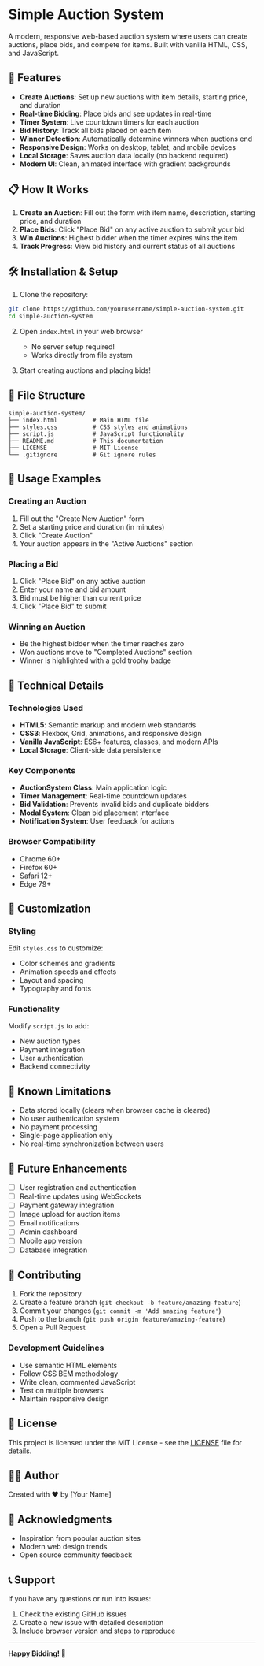 # Simple Auction System

A modern, responsive web-based auction system where users can create auctions, place bids, and compete for items. Built with vanilla HTML, CSS, and JavaScript.

## 🚀 Features

- **Create Auctions**: Set up new auctions with item details, starting price, and duration
- **Real-time Bidding**: Place bids and see updates in real-time
- **Timer System**: Live countdown timers for each auction
- **Bid History**: Track all bids placed on each item
- **Winner Detection**: Automatically determine winners when auctions end
- **Responsive Design**: Works on desktop, tablet, and mobile devices
- **Local Storage**: Saves auction data locally (no backend required)
- **Modern UI**: Clean, animated interface with gradient backgrounds

## 📋 How It Works

1. **Create an Auction**: Fill out the form with item name, description, starting price, and duration
2. **Place Bids**: Click "Place Bid" on any active auction to submit your bid
3. **Win Auctions**: Highest bidder when the timer expires wins the item
4. **Track Progress**: View bid history and current status of all auctions

## 🛠️ Installation & Setup

1. Clone the repository:
```bash
git clone https://github.com/yourusername/simple-auction-system.git
cd simple-auction-system
```

2. Open `index.html` in your web browser
   - No server setup required!
   - Works directly from file system

3. Start creating auctions and placing bids!

## 📁 File Structure

```
simple-auction-system/
├── index.html          # Main HTML file
├── styles.css          # CSS styles and animations
├── script.js           # JavaScript functionality
├── README.md           # This documentation
├── LICENSE             # MIT License
└── .gitignore          # Git ignore rules
```

## 🎯 Usage Examples

### Creating an Auction
1. Fill out the "Create New Auction" form
2. Set a starting price and duration (in minutes)
3. Click "Create Auction"
4. Your auction appears in the "Active Auctions" section

### Placing a Bid
1. Click "Place Bid" on any active auction
2. Enter your name and bid amount
3. Bid must be higher than current price
4. Click "Place Bid" to submit

### Winning an Auction
- Be the highest bidder when the timer reaches zero
- Won auctions move to "Completed Auctions" section
- Winner is highlighted with a gold trophy badge

## 🔧 Technical Details

### Technologies Used
- **HTML5**: Semantic markup and modern web standards
- **CSS3**: Flexbox, Grid, animations, and responsive design
- **Vanilla JavaScript**: ES6+ features, classes, and modern APIs
- **Local Storage**: Client-side data persistence

### Key Components
- **AuctionSystem Class**: Main application logic
- **Timer Management**: Real-time countdown updates
- **Bid Validation**: Prevents invalid bids and duplicate bidders
- **Modal System**: Clean bid placement interface
- **Notification System**: User feedback for actions

### Browser Compatibility
- Chrome 60+
- Firefox 60+
- Safari 12+
- Edge 79+

## 🎨 Customization

### Styling
Edit `styles.css` to customize:
- Color schemes and gradients
- Animation speeds and effects
- Layout and spacing
- Typography and fonts

### Functionality
Modify `script.js` to add:
- New auction types
- Payment integration
- User authentication
- Backend connectivity

## 🐛 Known Limitations

- Data stored locally (clears when browser cache is cleared)
- No user authentication system
- No payment processing
- Single-page application only
- No real-time synchronization between users

## 🔮 Future Enhancements

- [ ] User registration and authentication
- [ ] Real-time updates using WebSockets
- [ ] Payment gateway integration
- [ ] Image upload for auction items
- [ ] Email notifications
- [ ] Admin dashboard
- [ ] Mobile app version
- [ ] Database integration

## 🤝 Contributing

1. Fork the repository
2. Create a feature branch (`git checkout -b feature/amazing-feature`)
3. Commit your changes (`git commit -m 'Add amazing feature'`)
4. Push to the branch (`git push origin feature/amazing-feature`)
5. Open a Pull Request

### Development Guidelines
- Use semantic HTML elements
- Follow CSS BEM methodology
- Write clean, commented JavaScript
- Test on multiple browsers
- Maintain responsive design

## 📝 License

This project is licensed under the MIT License - see the [LICENSE](LICENSE) file for details.

## 👨‍💻 Author

Created with ❤️ by [Your Name]

## 🙏 Acknowledgments

- Inspiration from popular auction sites
- Modern web design trends
- Open source community feedback

## 📞 Support

If you have any questions or run into issues:
1. Check the existing GitHub issues
2. Create a new issue with detailed description
3. Include browser version and steps to reproduce

---

**Happy Bidding! 🎉**